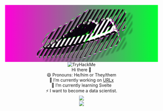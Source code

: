 <img align="center" src="/shoe..jpg">
<div align="center">
<img src="https://tryhackme-badges.s3.amazonaws.com/jamesmarke7.png" alt="TryHackMe"><br>
Hi there 👋<br>
😄 Pronouns: He/him or They/them<br>
🔭 I’m currently working on <a href="http://urlx.uk.ms/">URLx</a><br>
🌱 I’m currently learning Svelte<br>
⚡ I want to become a data scientist.
<br>
<img align="center" src="https://github-readme-stats.vercel.app/api/top-langs/?username=g1gabyteDEV&show_icons=true&bg_color=30,e96443,904e95&title_color=fff&text_color=fff&langs_count=8" />
<br>
<img align="center" src="https://github-readme-stats.vercel.app/api?username=g1gabyteDEV&show_icons=true&bg_color=30,e96443,904e95&title_color=fff&text_color=fff" />
</div>
